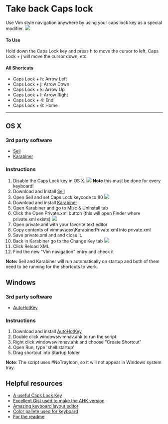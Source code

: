 # Take back Caps lock
Use Vim style navigation anywhere by using your caps lock key as a special modifier.
![](https://raw.githubusercontent.com/rosay/vimnav/master/readme-pics/kb-layout.jpg)

#### To Use
Hold down the Caps Lock key and press h to move the cursor to left, Caps Lock + j will move the cursor down, etc.

#### All Shortcuts
- Caps Lock + h: Arrow Left
- Caps Lock + j: Arrow Down
- Caps Lock + k: Arrow Up
- Caps Lock + l: Arrow Right
- Caps Lock + 4: End
- Caps Lock + 6: Home

----------
## OS X
### 3rd party software
- [Seil](https://pqrs.org/osx/karabiner/seil.html.en)
- [Karabiner](https://pqrs.org/osx/karabiner/index.html.en)

### Instructions
 1. Disable the Caps Lock key in OS X.
![](https://raw.githubusercontent.com/rosay/vimnav/master/readme-pics/osx-kb-settings.png)
**Note** this must be done for every keyboard!
 2. Download and Install [Seil](https://pqrs.org/osx/karabiner/seil.html.en)
 3. Open Seil and set Caps Lock keycode to 80
 ![](https://raw.githubusercontent.com/rosay/vimnav/master/readme-pics/seil-settings.png)
 4. Download and install [Karabiner](https://pqrs.org/osx/karabiner/index.html.en)
 5.  Open Karabiner and go to Misc & Uninstall tab
 6. Click the Open Private.xml button (this will open Finder where private.xml exists)
 ![](https://raw.githubusercontent.com/rosay/vimnav/master/readme-pics/karabiner-private.png)
 7. Open private.xml with your favorite text editor
 8. Copy contents of vimnav\osx\KarabinerPrivate.xml into private.xml
 9. Save private.xml and and close it.
 10. Back in Karabiner go to the Change Key tab
 ![](https://raw.githubusercontent.com/rosay/vimnav/master/readme-pics/karabiner-settings.png)
 11. Click Reload XML
 12. Find the new "Vim navigation" entry and check it

**Note:** Seil and Karabiner will run automatically on startup and both of them need to be running for the shortcuts to work.

## Windows
### 3rd party software
 - [AutoHotKey](https://www.autohotkey.com)

### Instructions 
 1. Download and install [AutoHotKey](https://www.autohotkey.com)
 2. Double click windows\vimnav.ahk to run the script.
 3. Right click windows\vimnav.ahk and choose "Create Shortcut"
 4. Open Run, type 'shell:startup'
 5. Drag shortcut into Startup folder
 
**Note**: The script uses #NoTrayIcon, so it will not appear in Windows system tray.

## Helpful resources
- [A useful Caps Lock Key](http://brettterpstra.com/2012/12/08/a-useful-caps-lock-key/)
- [Excellent Gist used to make the AHK version](https://gist.github.com/Danik/5808330)
- [Amazing keyboard layout editor](http://www.keyboard-layout-editor.com)
- [Color pallete used for keyboard](]http://www.colourlovers.com/palette/3943575/dark_blues)
- [For the readme](https://stackedit.io)
